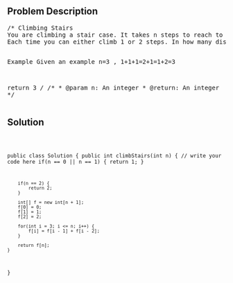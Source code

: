 <!--
<style>
  body { font-family: Arial, sans-serif; }
  .container { max-width: 100%; margin: auto; padding: 20px; }
  .comment-block { background-color: #f9f9f9; padding: 10px; border-left: 5px solid #ccc; max-width: 50%; margin: auto; word-wrap: break-word; white-space: pre-wrap; }
  .code-block { background-color: #f4f4f4; padding: 10px; border: 1px solid #ddd; }
</style>
-->

<div class='container'>
<h2>Problem Description</h2>
<div class='comment-block'>
<pre>
/* Climbing Stairs
You are climbing a stair case. It takes n steps to reach to the top.
Each time you can either climb 1 or 2 steps. In how many distinct ways can you climb to the top?

Example
Given an example n=3 , 1+1+1=2+1=1+2=3

return 3
*/
    /**
     * @param n: An integer
     * @return: An integer
     */
</pre>
</div>

<h2>Solution</h2>
<div class='code-block'>
<pre><code class='language-java'>

public class Solution {
    public int climbStairs(int n) {
        // write your code here
        if(n == 0 || n == 1) {
            return 1;
        }

        if(n == 2) {
            return 2;
        }
        
        int[] f = new int[n + 1];
        f[0] = 0;
        f[1] = 1;
        f[2] = 2;
        
        for(int i = 3; i <= n; i++) {
            f[i] = f[i - 1] + f[i - 2];
        }
        
        return f[n];
    }
}</code></pre>
</div>
</div>
